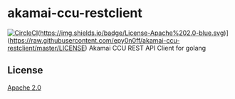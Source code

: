 # akamai-ccu-restclient
[![CircleCI](https://circleci.com/gh/epy0n0ff/akamai-ccu-restclient.svg?style=svg)](https://circleci.com/gh/epy0n0ff/akamai-ccu-restclient)(https://img.shields.io/badge/License-Apache%202.0-blue.svg)](https://raw.githubusercontent.com/epy0n0ff/akamai-ccu-restclient/master/LICENSE)
Akamai CCU REST API Client for golang

## License
[Apache 2.0](https://raw.githubusercontent.com/epy0n0ff/akamai-ccu-restclient/master/LICENSE)